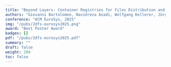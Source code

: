 ```yaml
---
title: "Beyond Layers: Container Registries for Files Distribution and On-Demand Image Partitioning"
authors: "Giovanni Bartolomeo, Navidreza Asadi, Wolfgang Kellerer, Jörg Ott and Nitinder Mohan"
conference: "ACM EuroSys, 2025"
img: "/pubs/2dfs-eurosys2025.png"
award: "Best Poster Award"
badges: []
pdf: "/pubs/2dfs-eurosys2025.pdf"
summary: ""
draft: false
weight: 204
toc: false
---
```

